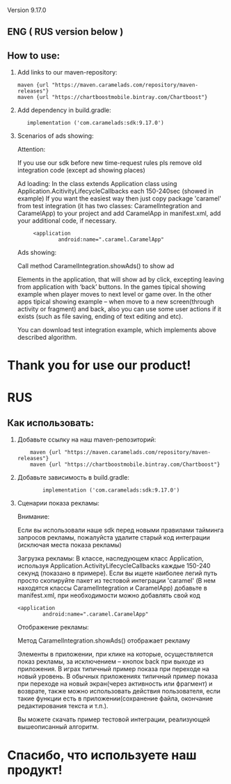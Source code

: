 Version 9.17.0

## ENG ( RUS version below )


## How to use:

1. Add links to our maven-repository:
    
       maven {url "https://maven.caramelads.com/repository/maven-releases"}
       maven {url "https://chartboostmobile.bintray.com/Chartboost"}
       

2. Add dependency in build.gradle:

          implementation ('com.caramelads:sdk:9.17.0')
    
3. Scenarios of ads showing:
	
	Attention: 
	
	If you use our sdk before new time-request rules pls remove old integration code (except ad showing places)

	Ad loading:	
	In the class extends Application class using Application.AcitivityLifecycleCallbacks each 150-240sec (showed in example) If you 	want the easiest way then just copy package 'caramel' from test integration  (it has two classes: CaramelIntegration and 		CaramelApp) to your project and add CaramelApp in manifest.xml, add your additional code, if necessary.
			
			<application
        			android:name=".caramel.CaramelApp"
      
	Ads showing:
	
	Call method CaramelIntegration.showAds() to show ad
	
	Elements in the application, that will show ad by click, excepting leaving from application with ‘back’ buttons. In the games 		tipical showing example when player moves to next level or game over. In the other apps tipical showing example – when move to a 	 new screen(through activity or fragment) and back, also you can use some user actions if it exists (such as file saving, ending 	 of text editing and etc). 
	
	You can download test integration example, which implements above described algorithm.


# Thank you for use our product!


# RUS 




## Как использовать:

1.	Добавьте ссылку на наш maven-репозиторий:

       		maven {url "https://maven.caramelads.com/repository/maven-releases"}
       		maven {url "https://chartboostmobile.bintray.com/Chartboost"}

2.	Добавьте зависимость в build.gradle:

                implementation ('com.caramelads:sdk:9.17.0')

3.	Сценарии показа рекламы:

	Внимание:
	
	Если вы использовали наше sdk перед новыми правилами тайминга запросов рекламы, пожалуйста удалите старый код интеграции 		(исключая места показа рекламы)
	
	Загрузка рекламы:
	В классе, наследующем класс Application, используя Application.ActivityLifecycleCallbacks каждые 150-240 секунд (показано в 		примере). Если вы ищете наиболее легий путь просто скопируйте пакет из тестовой интеграции 'caramel' (В нем находятся классы 		CaramelIntegration и CaramelApp) добавьте в manifest.xml, при необходимости можно добавлять свой код
	
		<application
        		android:name=".caramel.CaramelApp"
	    
	Отображение рекламы:
	
	Метод CaramelIntegration.showAds() отображает рекламу
	
	Элементы в приложении, при клике на которые, осуществляется показ рекламы, за исключением – кнопок back при выходе из 	 		приложения. В играх типичный пример показа при переходе на новый уровень. В обычных приложениях типичный пример показа при 		переходе на новый экран(через активность или фрагмент) и возврате, также можно использовать действия пользователя, если такие 		функции есть в приложении(сохранение файла, окончание редактирования текста и т.п.). 
	
	Вы можете скачать пример тестовой интеграции, реализующей вышеописанный алгоритм.



# Спасибо, что используете наш продукт!

